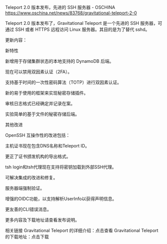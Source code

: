 Teleport 2.0 版本发布，先进的 SSH 服务器 - OSCHINA https://www.oschina.net/news/83768/gravitational-teleport-2-0

Teleport 2.0 版本发布了，Gravitational Teleport 是一个先进的 SSH 服务器，可通过 SSH 或者 HTTPS 远程访问 Linux 服务器。其目的是为了替代 sshd。

更新内容：

新特性

新增用于存储集群状态的本地支持的 DynamoDB 后端。

现在可以禁用双因素认证（2FA）。

支持基于时间的一次性密码算法（TOTP）进行双因素认证。

新的易于使用的框架来实现秘密存储插件。

审核日志格式已经确定并记录在案。

实验简单的基于文件的秘密存储后端。

其他改进

OpenSSH 互操作性的改进包括：

主机证书现在包含DNS名称和Teleport ID。

更正了证书颁发机构的导出格式。

tsh login和tsh代理现在支持将密钥加载到外部SSH代理。

可解决集成的改进和修复。

服务器端强制验证。

增强的OIDC功能，以支持解析UserInfo以获得声明信息。

更友善的CLI错误消息。

更多内容及下载地址请查看发布说明。

相关链接
Gravitational Teleport 的详细介绍：点击查看
Gravitational Teleport 的下载地址：点击下载
